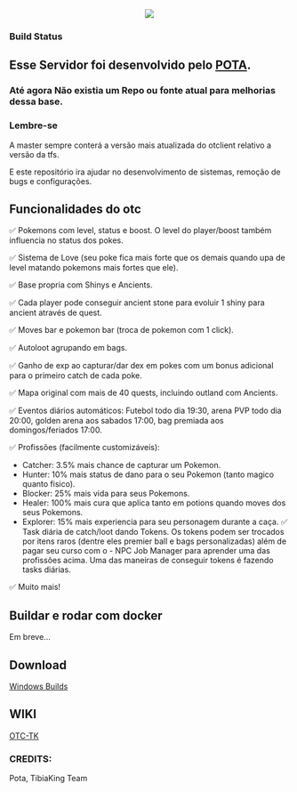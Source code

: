 <center>
<a href="https://www.tibiaking.com"><img src="https://user-images.githubusercontent.com/74227915/219124653-caccb04f-e858-4e81-b8be-c94ffbd3f276.png"/>
</center></a>

### Build Status

## Esse Servidor foi desenvolvido pelo [POTA](https://pokedashpota.vercel.app/pt).
### Até agora Não existia um Repo ou fonte atual para melhorias dessa base.
### Lembre-se
A master sempre conterá a versão mais atualizada do otclient relativo a versão da tfs.

E este repositório ira ajudar no desenvolvimento de sistemas, remoção de bugs e configurações.

## Funcionalidades do otc
✅ Pokemons com level, status e boost. O level do player/boost também influencia no status dos pokes.

✅ Sistema de Love (seu poke fica mais forte que os demais quando upa de level matando pokemons mais fortes que ele).

✅ Base propria com Shinys e Ancients.

✅ Cada player pode conseguir ancient stone para evoluir 1 shiny para ancient através de quest.

✅ Moves bar e pokemon bar (troca de pokemon com 1 click).

✅ Autoloot agrupando em bags.

✅ Ganho de exp ao capturar/dar dex em pokes com um bonus adicional para o primeiro catch de cada poke.

✅ Mapa original com mais de 40 quests, incluindo outland com Ancients.

✅ Eventos diários automáticos: Futebol todo dia 19:30, arena PVP todo dia 20:00, golden arena aos sabados 17:00, bag premiada aos domingos/feriados 17:00.

✅ Profissões (facilmente customizáveis):

- Catcher: 3.5% mais chance de capturar um Pokemon.
- Hunter: 10% mais status de dano para o seu Pokemon (tanto magico quanto fisico).
- Blocker: 25% mais vida para seus Pokemons.
- Healer: 100% mais cura que aplica tanto em potions quando moves dos seus Pokemons.
- Explorer: 15% mais experiencia para seu personagem durante a caça.
✅ Task diária de catch/loot dando Tokens. Os tokens podem ser trocados por itens raros (dentre eles premier ball e bags personalizadas) além de pagar seu curso com o - NPC Job Manager para aprender uma das profissões acima. Uma das maneiras de conseguir tokens é fazendo tasks diárias.

✅ Muito mais!

## Buildar e rodar com docker
Em breve...

## Download
[Windows Builds](https://github.com/TheTibiaking/tfs-pokemon-tibiaking/releases)

## WIKI
[OTC-TK](https://github.com/TheTibiaking/tfs-pokemon-tibiaking/wiki)

### CREDITS:
Pota, TibiaKing Team
